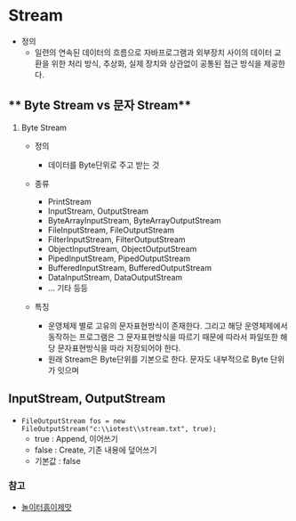 # **Stream**
 - 정의
 	 - 일련의 연속된 데이터의 흐름으로 자바프로그램과 외부장치 사이의 데이터 교환을 위한 처리 방식, 추상화, 실제 장치와 상관없이 공통된 접근 방식을 제공한다.

## ** Byte Stream vs 문자 Stream**
1. Byte Stream
	 - 정의
	 	 - 데이터를 Byte단위로 주고 받는 것
	 - 종류
		 - PrintStream
		 - InputStream, OutputStream
		 - ByteArrayInputStream, ByteArrayOutputStream
		 - FileInputStream, FileOutputStream
		 - FilterInputStream, FilterOutputStream
		 - ObjectInputStream, ObjectOutputStream
		 - PipedInputStream, PipedOutputStream
		 - BufferedInputStream, BufferedOutputStream
		 - DataInputStream, DataOutputStream
	 	 -  ... 기타 등등

	 - 특징
	 	 - 운영체제 별로 고유의 문자표현방식이 존재한다. 그리고 해당 운영체제에서 동작하는 프로그램은 그 문자표현방식을 따르기 때문에 따라서 파일또한 해당 문자표현방식을 따라 저장되어야 한다.
	 	 - 원래 Stream은 Byte단위를 기본으로 한다. 문자도 내부적으로 Byte 단위가 잇으며 



## **InputStream, OutputStream**
 - `FileOutputStream fos = new FileOutputStream("c:\\iotest\\stream.txt", true);`
 	 - true : Append, 이어쓰기
 	 - false : Create, 기존 내용에 덮어쓰기
 	 - 기본값 : false

### 참고
 - [놀이터흙이제맛](http://noritersand.tistory.com/46 "놀이터흙이제맛")